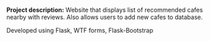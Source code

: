**Project description:**
Website that displays list of recommended cafes nearby with reviews.
Also allows users to add new cafes to database.

Developed using Flask, WTF forms, Flask-Bootstrap

